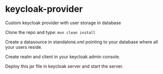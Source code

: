 # keycloak-provider
Custom keycloak provider with user storage in database

Clone the repo and type:
`mvn clean install`

Create a datasource in standalone.xml pointing to your database where all your users reside.

Create realm and client in your keycloak admin console.

Deploy this jar file in keycloak server and start the server.

